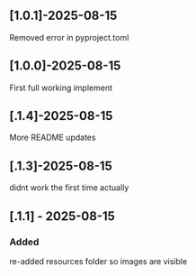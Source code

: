 ## [1.0.1]-2025-08-15
Removed error in pyproject.toml

## [1.0.0]-2025-08-15
First full working implement

## [.1.4]-2025-08-15
More README updates

## [.1.3]-2025-08-15
didnt work the first time actually

## [.1.1] - 2025-08-15
### Added
re-added resources folder so images are visible

